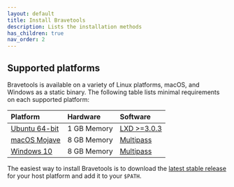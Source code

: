 ```yaml
---
layout: default
title: Install Bravetools
description: Lists the installation methods
has_children: true
nav_order: 2
---
```


## Supported platforms

Bravetools is available on a variety of Linux platforms, macOS, and Windows as a static binary.
The following table lists minimal requirements on each supported platform:

| Platform      			 | Hardware          | Software 	  |
|:---------------------------|:------------------|:---------------|
| [Ubuntu 64-bit](ubuntu.md) | 1 GB Memory		 | [LXD >=3.0.3](https://linuxcontainers.org/lxd/introduction/) |
| [macOS Mojave](macos.md)	 | 8 GB Memory		 | [Multipass](https://multipass.run/) |
| [Windows 10](windows.md)	 | 8 GB Memory 		 | [Multipass](https://multipass.run/) |

The easiest way to install Bravetools is to download the [latest stable release](https://github.com/bravetools/bravetools/releases) for your host platform and add it to your `$PATH`.